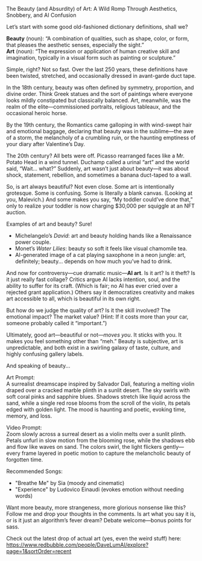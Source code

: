The Beauty (and Absurdity) of Art: A Wild Romp Through Aesthetics, Snobbery, and AI Confusion

Let’s start with some good old-fashioned dictionary definitions, shall we?

**Beauty** (noun): “A combination of qualities, such as shape, color, or form, that pleases the aesthetic senses, especially the sight.”  
**Art** (noun): “The expression or application of human creative skill and imagination, typically in a visual form such as painting or sculpture.”

Simple, right? Not so fast. Over the last 250 years, these definitions have been twisted, stretched, and occasionally dressed in avant-garde duct tape.

In the 18th century, beauty was often defined by symmetry, proportion, and divine order. Think Greek statues and the sort of paintings where everyone looks mildly constipated but classically balanced. Art, meanwhile, was the realm of the elite—commissioned portraits, religious tableaux, and the occasional heroic horse.

By the 19th century, the Romantics came galloping in with wind-swept hair and emotional baggage, declaring that beauty was in the sublime—the awe of a storm, the melancholy of a crumbling ruin, or the haunting emptiness of your diary after Valentine’s Day.

The 20th century? All bets were off. Picasso rearranged faces like a Mr. Potato Head in a wind tunnel. Duchamp called a urinal “art” and the world said, “Wait... what?” Suddenly, art wasn’t just about beauty—it was about shock, statement, rebellion, and sometimes a banana duct-taped to a wall.

So, is art always beautiful? Not even close. Some art is intentionally grotesque. Some is confusing. Some is literally a blank canvas. (Looking at you, Malevich.) And some makes you say, “My toddler could’ve done that,” only to realize your toddler is now charging $30,000 per squiggle at an NFT auction.

Examples of art and beauty? Sure!

- Michelangelo’s *David*: art and beauty holding hands like a Renaissance power couple.
- Monet’s *Water Lilies*: beauty so soft it feels like visual chamomile tea.
- AI-generated image of a cat playing saxophone in a neon jungle: art, definitely; beauty... depends on how much you’ve had to drink.

And now for controversy—cue dramatic music—**AI art**. Is it art? Is it theft? Is it just really fast collage? Critics argue AI lacks intention, soul, and the ability to suffer for its craft. (Which is fair; no AI has ever cried over a rejected grant application.) Others say it democratizes creativity and makes art accessible to all, which is beautiful in its own right.

But how do we judge the quality of art? Is it the skill involved? The emotional impact? The market value? (Hint: If it costs more than your car, someone probably called it “important.”)

Ultimately, good art—beautiful or not—*moves you*. It sticks with you. It makes you feel something other than “meh.” Beauty is subjective, art is unpredictable, and both exist in a swirling galaxy of taste, culture, and highly confusing gallery labels.

And speaking of beauty...

Art Prompt:  
A surrealist dreamscape inspired by Salvador Dalí, featuring a melting violin draped over a cracked marble plinth in a sunlit desert. The sky swirls with soft coral pinks and sapphire blues. Shadows stretch like liquid across the sand, while a single red rose blooms from the scroll of the violin, its petals edged with golden light. The mood is haunting and poetic, evoking time, memory, and loss.

Video Prompt:  
Zoom slowly across a surreal desert as a violin melts over a sunlit plinth. Petals unfurl in slow motion from the blooming rose, while the shadows ebb and flow like waves on sand. The colors swirl, the light flickers gently—every frame layered in poetic motion to capture the melancholic beauty of forgotten time.

Recommended Songs:  
- "Breathe Me" by Sia (moody and cinematic)  
- "Experience" by Ludovico Einaudi (evokes emotion without needing words)

Want more beauty, more strangeness, more glorious nonsense like this? Follow me and drop your thoughts in the comments. Is art what you say it is, or is it just an algorithm’s fever dream? Debate welcome—bonus points for sass.

Check out the latest drop of actual art (yes, even the weird stuff) here:  
https://www.redbubble.com/people/DaveLumAI/explore?page=1&sortOrder=recent
